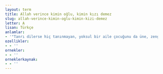 ```yaml
---
layout: term
title: Allah verince kimin oğlu, kimin kızı demez
slug: allah-verince-kimin-oglu-kimin-kizi-demez
letter: A
lisan: Türkçe
anlamlar:
- '"Tanrı dilerse hiç tanınmayan, yoksul bir aile çocuğunu da üne, zenginliğe kavuşturur" anlamında kullanılan bir söz'
ozellikler:
- - ''
ornekler:
- - ''
orneklerkaynak:
- - ''
---
```

